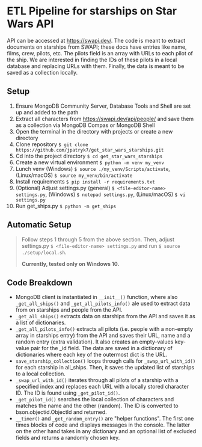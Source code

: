 # ETL Pipeline for starships on Star Wars API
API can be accessed at https://swapi.dev/. The code is meant to extract documents on starships from SWAPI; these docs 
have entries like name, films, crew, pilots, etc. The pilots field is an array with URLs to each pilot of the ship. We 
are interested in finding the IDs of these pilots in a local database and replacing URLs with them. Finally, the data is meant
to be saved as a collection locally.
## Setup
1. Ensure MongoDB Community Server, Database Tools and Shell are set up and added to the path
2. Extract all characters from https://swapi.dev/api/people/ and save them as a collection via MongoDB Compas or MongoDB Shell
3. Open the terminal in the directory with projects or create a new directory
4. Clone repository `$ git clone https://github.com/jpatryk7/get_star_wars_starships.git`
5. Cd into the project directory `$ cd get_star_wars_starships`
6. Create a new virtual environment `$ python -m venv my_venv`
7. Lunch venv (Windows) `$ source ./my_venv/Scripts/activate`, (Linux/macOS) `$ source my_venv/bin/activate`
8. Install requirements `$ pip install -r requirements.txt`
9. (Optional) Adjust settings.py (general) `$ <file-editor-name> settings.py`, (Windows) `$ notepad settings.py`, (Linux/macOS) `$ vi settings.py`
10. Run get_ships.py `$ python -m get_ships`

## Automatic Setup
> Follow steps 1 through 5 from the above section. Then, adjust settings.py `$ <file-editor-name> settings.py` and run `$ source ./setup/local.sh`.
>
> **Currently, tested only on Windows 10.**

## Code Breakdown
* MongoDB client is instantiated in `__init__()` function, where also `_get_all_ships()` and `_get_all_pilots_info()` ale used to extract data from on starships and people from the API.
* `_get_all_ships()` extracts data on starships from the API and saves it as a list of dictionaries.
* `_get_all_pilots_info()` extracts all pilots (i.e. people with a non-empty array in starships entry) from the API and saves their URL, name and a random entry (extra validation). It also creates an empty-values key-value pair for the _id field. The data are saved in a dictionary of dictionaries where each key of the outermost dict is the URL.
* `save_starship_collection()` loops through calls for `_swap_url_with_id()` for each starship in all_ships. Then, it saves the updated list of starships to a local collection.
* `_swap_url_with_id()` iterates through all pilots of a starship with a specified index and replaces each URL with a locally stored character ID. The ID is found using `_get_pilot_id()`.
* `_get_pilot_id()`  searches the local collection of characters and matches the name and the other (random). The ID is converted to bson.objectid.ObjectId and returned.
* `__timer()` and `_get_random_entry()` are "helper functions". The first one times blocks of code and displays messages in the console. The latter on the other hand takes in any dictionary and an optional list of excluded fields and returns a randomly chosen key.